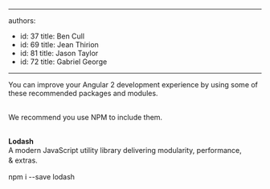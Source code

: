 

---
authors:
  - id: 37
    title: Ben Cull
  - id: 69
    title: Jean Thirion
  - id: 81
    title: Jason Taylor
  - id: 72
    title: Gabriel George
---




<span class='intro'> You can improve your Angular 2 development experience by using some of these recommended packages and modules.<div><br>We recommend you use NPM to include them.</div><div><br></div> </span>

<p><strong>​Lodash</strong><br><span style="line-height&#58;20px;">A modern JavaScript utility library delivering&#160;modularity, performance, &amp;&#160;ex</span><span style="line-height&#58;20px;">t</span><span style="line-height&#58;20px;">ras.</span><span style="line-height&#58;20px;">​<br></span></p><p class="ssw15-rteElement-CodeArea">npm i --save lodash​</p><p><span style="line-height&#58;20px;"><br></span></p><p><span style="line-height&#58;20px;"><br></span></p>


